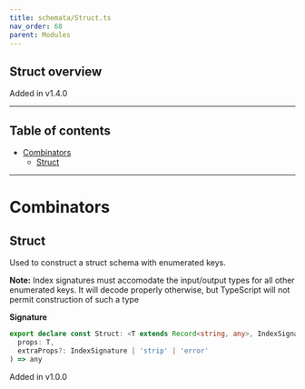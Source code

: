 ```yaml
---
title: schemata/Struct.ts
nav_order: 68
parent: Modules
---
```


## Struct overview

Added in v1.4.0

---

<h2 class="text-delta">Table of contents</h2>

- [Combinators](#combinators)
  - [Struct](#struct)

---

# Combinators

## Struct

Used to construct a struct schema with enumerated keys.

**Note:** Index signatures must accomodate the input/output types for all other
enumerated keys. It will decode properly otherwise, but TypeScript will not permit
construction of such a type

**Signature**

```ts
export declare const Struct: <T extends Record<string, any>, IndexSignature extends unknown>(
  props: T,
  extraProps?: IndexSignature | 'strip' | 'error'
) => any
```

Added in v1.0.0
